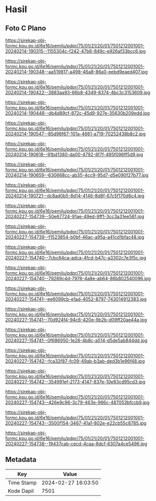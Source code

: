 # Hasil

## Foto C Plano

https://sirekap-obj-formc.kpu.go.id/6e16/pemilu/pdpr/75/01/21/20/01/7501212001001-20240214-190315--1155304c-f242-47b6-849c-e926af33bcc6.jpg

https://sirekap-obj-formc.kpu.go.id/6e16/pemilu/pdpr/75/01/21/20/01/7501212001001-20240214-190348--aa519817-a498-46a8-86a0-eebd9eaed407.jpg

https://sirekap-obj-formc.kpu.go.id/6e16/pemilu/pdpr/75/01/21/20/01/7501212001001-20240214-190422--3883aa93-66b8-4349-8374-4bc3c3153609.jpg

https://sirekap-obj-formc.kpu.go.id/6e16/pemilu/pdpr/75/01/21/20/01/7501212001001-20240214-190448--db4d89cf-872c-45d9-927e-35630b209edd.jpg

https://sirekap-obj-formc.kpu.go.id/6e16/pemilu/pdpr/75/01/21/20/01/7501212001001-20240214-190547--85d96f67-101a-4661-a719-70252438b8c2.jpg

https://sirekap-obj-formc.kpu.go.id/6e16/pemilu/pdpr/75/01/21/20/01/7501212001001-20240214-190618--91bd1380-da00-4792-8f7f-495f096ff5d9.jpg

https://sirekap-obj-formc.kpu.go.id/6e16/pemilu/pdpr/75/01/21/20/01/7501212001001-20240214-190659--630668cc-ab35-4cc9-95d7-d5e090f27b77.jpg

https://sirekap-obj-formc.kpu.go.id/6e16/pemilu/pdpr/75/01/21/20/01/7501212001001-20240214-190721--dc8ad0b5-8d14-4146-8d8f-67c5f170d6c4.jpg

https://sirekap-obj-formc.kpu.go.id/6e16/pemilu/pdpr/75/01/21/20/01/7501212001001-20240227-154739--50e67724-91ae-49ed-9ff1-3cc3a31ee581.jpg

https://sirekap-obj-formc.kpu.go.id/6e16/pemilu/pdpr/75/01/21/20/01/7501212001001-20240227-154739--f1523854-b0bf-46ac-a95a-a41cd1bfac48.jpg

https://sirekap-obj-formc.kpu.go.id/6e16/pemilu/pdpr/75/01/21/20/01/7501212001001-20240227-154740--7cbc64ca-adca-4fcd-b47c-a3302c7e3f5c.jpg

https://sirekap-obj-formc.kpu.go.id/6e16/pemilu/pdpr/75/01/21/20/01/7501212001001-20240227-154740--79289c4d-7978-4a8e-ab64-86b802540096.jpg

https://sirekap-obj-formc.kpu.go.id/6e16/pemilu/pdpr/75/01/21/20/01/7501212001001-20240227-154741--ee6099cb-e1ad-4052-8797-743014912383.jpg

https://sirekap-obj-formc.kpu.go.id/6e16/pemilu/pdpr/75/01/21/20/01/7501212001001-20240227-154741--70d924f4-94c6-420e-9b2b-d09ff20ae44a.jpg

https://sirekap-obj-formc.kpu.go.id/6e16/pemilu/pdpr/75/01/21/20/01/7501212001001-20240227-154741--0f686950-1e26-4b8c-a514-d5de5ab844dd.jpg

https://sirekap-obj-formc.kpu.go.id/6e16/pemilu/pdpr/75/01/21/20/01/7501212001001-20240227-154742--fca32f87-fc09-49ab-b3ab-ded3b1e96f48.jpg

https://sirekap-obj-formc.kpu.go.id/6e16/pemilu/pdpr/75/01/21/20/01/7501212001001-20240227-154742--354991ef-2173-4147-837e-10e93cd95cd3.jpg

https://sirekap-obj-formc.kpu.go.id/6e16/pemilu/pdpr/75/01/21/20/01/7501212001001-20240227-154743--426e9c96-3c79-463e-966c-487053bfccb9.jpg

https://sirekap-obj-formc.kpu.go.id/6e16/pemilu/pdpr/75/01/21/20/01/7501212001001-20240227-154743--3500f154-3467-41a1-802e-e22cb55c8785.jpg

https://sirekap-obj-formc.kpu.go.id/6e16/pemilu/pdpr/75/01/21/20/01/7501212001001-20240227-154738--19437cab-cecd-4caa-8dcf-6307a4ce5496.jpg


## Metadata

| Key        | Value               |
| ---------- | ------------------- |
| Time Stamp | 2024-02-27 16:03:50 |
| Kode Dapil | 7501                |



